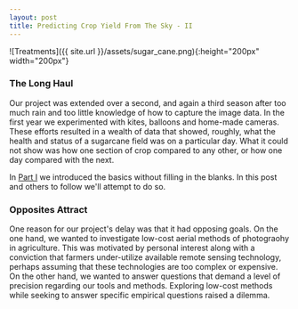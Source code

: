 ```yaml
---
layout: post
title: Predicting Crop Yield From The Sky - II
---
```


![Treatments]({{ site.url }}/assets/sugar_cane.png){:height="200px" width="200px"} 

### The Long Haul

Our project was extended over a second, and again a third season after too much rain and too little knowledge of how to capture the image data. In the first year we experimented with kites, balloons and home-made cameras. These efforts resulted in a wealth of data that showed, roughly, what the health and status of a sugarcane field was on a particular day. What it could not show was how one section of crop compared to any other, or how one day compared with the next.

In [Part I](https://geraldmc.github.io/2019/05/06/predicting-yield-1/) we introduced the basics without filling in the blanks. In this post and others to follow we'll attempt to do so.

### Opposites Attract

One reason for our project's delay was that it had opposing goals. On the one hand, we wanted to investigate low-cost aerial methods of photograohy in agriculture. This was motivated by personal interest along with a conviction that farmers under-utilize available remote sensing technology, perhaps assuming that these technologies are too complex or expensive. On the other hand, we wanted to answer questions that demand a level of precision regarding our tools and methods. Exploring low-cost methods while seeking to answer specific empirical questions raised a dilemma. 